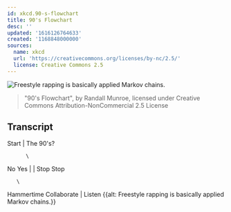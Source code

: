 ```yaml
---
id: xkcd.90-s-flowchart
title: 90's Flowchart
desc: ''
updated: '1616126764633'
created: '1168848000000'
sources:
  name: xkcd
  url: 'https://creativecommons.org/licenses/by-nc/2.5/'
  license: Creative Commons 2.5
---
```

![Freestyle rapping is basically applied Markov chains.](https://imgs.xkcd.com/comics/90s_flowchart.png)
> "90's Flowchart", by Randall Munroe, licensed under Creative Commons Attribution-NonCommercial 2.5 License

## Transcript
Start
 |
The 90's?
 
          \
No       Yes
 |           |
Stop      Stop
           
       \
Hammertime  Collaborate
                       |
                    Listen
{{alt: Freestyle rapping is basically applied Markov chains.}}
